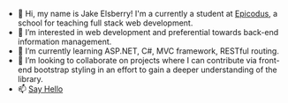 - 👋 Hi, my name is Jake Elsberry! I'm a currently a student at [Epicodus](https://www.epicodus.com/), a school for teaching full stack web development.
- 👀 I’m interested in web development and preferential towards back-end information management.
- 🌱 I’m currently learning ASP.NET, C#, MVC framework, RESTful routing.
- 💞️ I’m looking to collaborate on projects where I can contribute via front-end bootstrap styling in an effort to gain a deeper understanding of the library.
- 📫 [Say Hello](https://www.linkedin.com/in/jake-elsberry/)

<!---
Schmelzberry/Schmelzberry is a ✨ special ✨ repository because its `README.md` (this file) appears on your GitHub profile.
You can click the Preview link to take a look at your changes.
--->
